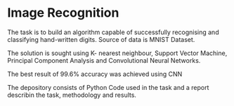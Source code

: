 # Image Recognition

The task is to build an algorithm capable of successfully recognising and classifying hand-written digits. Source of data is MNIST Dataset. 

The solution is sought using K- nearest neighbour, Support Vector Machine, Principal Component Analysis and Convolutional Neural Networks.

The best result of 99.6% accuracy was achieved using CNN 

The depository consists of Python Code used in the task and a report describin the task, methodology and results.

